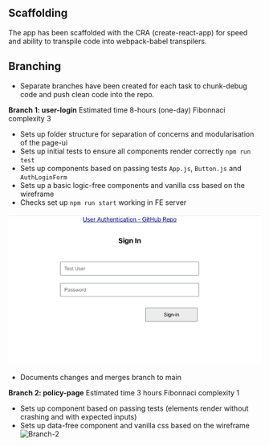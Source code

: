 ## Scaffolding

The app has been scaffolded with the CRA (create-react-app) for speed and ability to transpile code into webpack-babel transpilers.

 ## Branching

 - Separate branches have been created for each task to chunk-debug code and push clean code into the repo.

 **Branch 1: user-login** Estimated time 8-hours (one-day) Fibonnaci complexity 3
  - Sets up folder structure for separation of concerns and modularisation of the page-ui
  - Sets up initial tests to ensure all components render correctly ```npm run test```
  - Sets up components based on passing tests ```App.js```, ```Button.js``` and ```AuthLoginForm```
  - Sets up a basic logic-free components and vanilla css based on the wireframe
  - Checks set up ```npm run start``` working in FE server 

![branch-1](https://github.com/SumiSastri/user-authentication/blob/main/src/assets/branch1-user-login.png)

- Documents changes and merges branch to main

**Branch 2: policy-page** Estimated time 3 hours Fibonnaci complexity 1
- Sets up component based on passing tests (elements render without crashing and with expected inputs)
- Sets up data-free component and vanilla css based on the wireframe
<img src="/src/assets/branch2-policy-page.png" alt="Branch-2"
 width="150" height="100" />

